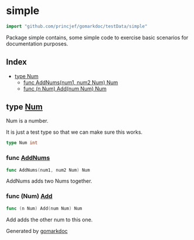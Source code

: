 <!-- Code generated by gomarkdoc. DO NOT EDIT -->

# simple

```go
import "github.com/princjef/gomarkdoc/testData/simple"
```

Package simple contains, some simple code to exercise basic scenarios for documentation purposes.

## Index

- [type Num](<#Num>)
  - [func AddNums\(num1, num2 Num\) Num](<#AddNums>)
  - [func \(n Num\) Add\(num Num\) Num](<#Num.Add>)


<a name="Num"></a>
## type [Num](<https://github.com/princjef/gomarkdoc?path=testData%2Fsimple%2Fmain.go&version=GBmaster&lineStyle=plain&line=8&lineEnd=8&lineStartColumn=1&lineEndColumn=13>)

Num is a number.

It is just a test type so that we can make sure this works.

```go
type Num int
```

<a name="AddNums"></a>
### func [AddNums](<https://github.com/princjef/gomarkdoc?path=testData%2Fsimple%2Fmain.go&version=GBmaster&lineStyle=plain&line=16&lineEnd=16&lineStartColumn=1&lineEndColumn=33>)

```go
func AddNums(num1, num2 Num) Num
```

AddNums adds two Nums together.

<a name="Num.Add"></a>
### func \(Num\) [Add](<https://github.com/princjef/gomarkdoc?path=testData%2Fsimple%2Fmain.go&version=GBmaster&lineStyle=plain&line=11&lineEnd=11&lineStartColumn=1&lineEndColumn=30>)

```go
func (n Num) Add(num Num) Num
```

Add adds the other num to this one.

Generated by [gomarkdoc](<https://github.com/princjef/gomarkdoc>)
